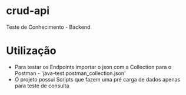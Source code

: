 # crud-api
Teste de Conhecimento - Backend

# Utilização
- Para testar os Endpoints importar o json com a Collection para o Postman - 'java-test.postman_collection.json'
- O projeto possui Scripts que fazem uma pré carga de dados apenas para teste de consulta

